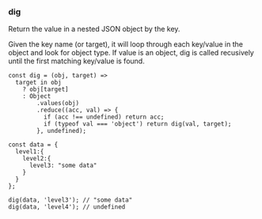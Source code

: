 ### dig

Return the value in a nested JSON object by the key.

Given the key name (or target), it will loop through each key/value in the object and look for object type.
If value is an object, dig is called recusively until the first matching key/value is found.

```
const dig = (obj, target) =>
  target in obj
    ? obj[target]
    : Object
        .values(obj)
        .reduce((acc, val) => {
          if (acc !== undefined) return acc;
          if (typeof val === 'object') return dig(val, target);
        }, undefined);
```

```
const data = {
  level1:{
    level2:{
      level3: "some data"
    }
  }
};

dig(data, 'level3'); // "some data"
dig(data, 'level4'); // undefined
```
